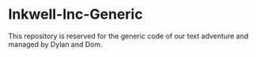 # Inkwell-Inc-Generic
 This repository is reserved for the generic code of our text adventure and managed by Dylan and Dom.
